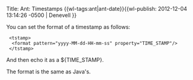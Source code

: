 Title: Ant: Timestamps
{{wl-tags:ant|ant-date}}{{wl-publish: 2012-12-04 13:14:26 -0500 | Denevell }}

You can set the format of a timestamp as follows:

     <tstamp>
      <format pattern="yyyy-MM-dd-HH-mm-ss" property="TIME_STAMP"/>
     </tstamp>

And then echo it as a ${TIME_STAMP}.

The format is the same as Java's.
